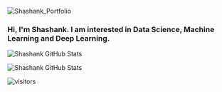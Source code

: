 <!-- ### Hi there 👋 -->

![Shashank_Portfolio](https://user-images.githubusercontent.com/43777971/131626887-be35c47d-6046-428e-84fc-c9ad8eb12798.png)

<!--
Here are some ideas to get you started:
- 🔭 I’m currently working on ...
- 🌱 I’m currently learning ...
- 👯 I’m looking to collaborate on ...
- 🤔 I’m looking for help with ...
- 💬 Ask me about ...
- 📫 How to reach me: ...
- 😄 Pronouns: ...
- ⚡ Fun fact: ...
--> 
### Hi, I'm Shashank. I am interested in Data Science, Machine Learning and Deep Learning. 

![Shashank GitHub Stats](https://github-readme-stats.vercel.app/api?username=shanky1947&count_private=true&show_icons=true&include_all_commits=true)

![Shashank GitHub Stats](https://github-readme-stats.vercel.app/api/top-langs/?username=shanky1947&layout=compact&hide=html)

![visitors](https://visitor-badge.glitch.me/badge?page_id=https://github.com/shanky1947)
